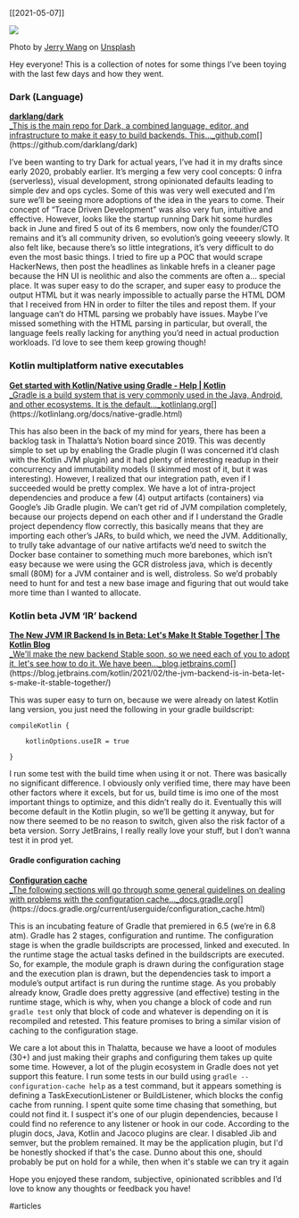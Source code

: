 [[2021-05-07]]

![](https://cdn-images-1.medium.com/max/800/0*RkcoUsrX-mFMJ8mZ)

Photo by [Jerry Wang](https://unsplash.com/@jerry_318?utm_source=medium&utm_medium=referral) on [Unsplash](https://unsplash.com?utm_source=medium&utm_medium=referral)

Hey everyone! This is a collection of notes for some things I’ve been toying with the last few days and how they went.

### Dark (Language)

[**darklang/dark**  
_This is the main repo for Dark, a combined language, editor, and infrastructure to make it easy to build backends. This…_github.com](https://github.com/darklang/dark "https://github.com/darklang/dark")[](https://github.com/darklang/dark)

I’ve been wanting to try Dark for actual years, I’ve had it in my drafts since early 2020, probably earlier. It’s merging a few very cool concepts: 0 infra (serverless), visual development, strong opinionated defaults leading to simple dev and ops cycles. Some of this was very well executed and I’m sure we’ll be seeing more adoptions of the idea in the years to come. Their concept of “Trace Driven Development” was also very fun, intuitive and effective. However, looks like the startup running Dark hit some hurdles back in June and fired 5 out of its 6 members, now only the founder/CTO remains and it’s all community driven, so evolution’s going veeeery slowly. It also felt like, because there’s so little integrations, it’s very difficult to do even the most basic things. I tried to fire up a POC that would scrape HackerNews, then post the headlines as linkable hrefs in a cleaner page because the HN UI is neolithic and also the comments are often a… special place. It was super easy to do the scraper, and super easy to produce the output HTML but it was nearly impossible to actually parse the HTML DOM that I received from HN in order to filter the tiles and repost them. If your language can’t do HTML parsing we probably have issues. Maybe I’ve missed something with the HTML parsing in particular, but overall, the language feels really lacking for anything you’d need in actual production workloads. I’d love to see them keep growing though!

### Kotlin multiplatform native executables

[**Get started with Kotlin/Native using Gradle - Help | Kotlin**  
_Gradle is a build system that is very commonly used in the Java, Android, and other ecosystems. It is the default…_kotlinlang.org](https://kotlinlang.org/docs/native-gradle.html "https://kotlinlang.org/docs/native-gradle.html")[](https://kotlinlang.org/docs/native-gradle.html)

This has also been in the back of my mind for years, there has been a backlog task in Thalatta’s Notion board since 2019. This was decently simple to set up by enabling the Gradle plugin (I was concerned it’d clash with the Kotlin JVM plugin) and it had plenty of interesting readup in their concurrency and immutability models (I skimmed most of it, but it was interesting). However, I realized that our integration path, even if I succeeded would be pretty complex. We have a lot of intra-project dependencies and produce a few (4) output artifacts (containers) via Google’s Jib Gradle plugin. We can’t get rid of JVM compilation completely, because our projects depend on each other and if I understand the Gradle project dependency flow correctly, this basically means that they are importing each other’s JARs, to build which, we need the JVM. Additionally, to trully take advantage of our native artifacts we’d need to switch the Docker base container to something much more barebones, which isn’t easy because we were using the GCR distroless java, which is decently small (80M) for a JVM container and is well, distroless. So we’d probably need to hunt for and test a new base image and figuring that out would take more time than I wanted to allocate.

### Kotlin beta JVM ‘IR’ backend

[**The New JVM IR Backend Is in Beta: Let's Make It Stable Together | The Kotlin Blog**  
_We'll make the new backend Stable soon, so we need each of you to adopt it, let's see how to do it. We have been…_blog.jetbrains.com](https://blog.jetbrains.com/kotlin/2021/02/the-jvm-backend-is-in-beta-let-s-make-it-stable-together/ "https://blog.jetbrains.com/kotlin/2021/02/the-jvm-backend-is-in-beta-let-s-make-it-stable-together/")[](https://blog.jetbrains.com/kotlin/2021/02/the-jvm-backend-is-in-beta-let-s-make-it-stable-together/)

This was super easy to turn on, because we were already on latest Kotlin lang version, you just need the following in your gradle buildscript:

```
compileKotlin {

    kotlinOptions.useIR = true

}
```

I run some test with the build time when using it or not. There was basically no significant difference. I obviously only verified time, there may have been other factors where it excels, but for us, build time is imo one of the most important things to optimize, and this didn’t really do it. Eventually this will become default in the Kotlin plugin, so we’ll be getting it anyway, but for now there seemed to be no reason to switch, given also the risk factor of a beta version. Sorry JetBrains, I really really love your stuff, but I don’t wanna test it in prod yet.

#### Gradle configuration caching

[**Configuration cache**  
_The following sections will go through some general guidelines on dealing with problems with the configuration cache…_docs.gradle.org](https://docs.gradle.org/current/userguide/configuration_cache.html "https://docs.gradle.org/current/userguide/configuration_cache.html")[](https://docs.gradle.org/current/userguide/configuration_cache.html)

This is an incubating feature of Gradle that premiered in 6.5 (we’re in 6.8 atm). Gradle has 2 stages, configuration and runtime. The configuration stage is when the gradle buildscripts are processed, linked and executed. In the runtime stage the actual tasks defined in the buildscripts are executed. So, for example, the module graph is drawn during the configuration stage and the execution plan is drawn, but the dependencies task to import a module’s output artifact is run during the runtime stage. As you probably already know, Gradle does pretty aggressive (and effective) testing in the runtime stage, which is why, when you change a block of code and run `gradle test` only that block of code and whatever is depending on it is recompiled and retested. This feature promises to bring a similar vision of caching to the configuration stage.

We care a lot about this in Thalatta, because we have a looot of modules (30+) and just making their graphs and configuring them takes up quite some time. However, a lot of the plugin ecosystem in Gradle does not yet support this feature. I run some tests in our build using `gradle --configuration-cache help` as a test command, but it appears something is defining a TaskExecutionListener or BuildListener, which blocks the config cache from running. I spent quite some time chasing that something, but could not find it. I suspect it's one of our plugin dependencies, because I could find no reference to any listener or hook in our code. According to the plugin docs, Java, Kotlin and Jacoco plugins are clear. I disabled Jib and semver, but the problem remained. It may be the application plugin, but I'd be honestly shocked if that's the case. Dunno about this one, should probably be put on hold for a while, then when it's stable we can try it again

Hope you enjoyed these random, subjective, opinionated scribbles and I’d love to know any thoughts or feedback you have!

#articles 